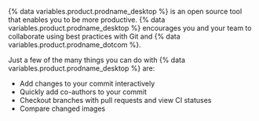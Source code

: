 {% data variables.product.prodname_desktop %} is an open source tool that enables you to be more productive. {% data variables.product.prodname_desktop %} encourages you and your team to collaborate using best practices with Git and {% data variables.product.prodname_dotcom %}.

Just a few of the many things you can do with {% data variables.product.prodname_desktop %} are:
- Add changes to your commit interactively
- Quickly add co-authors to your commit
- Checkout branches with pull requests and view CI statuses
- Compare changed images
